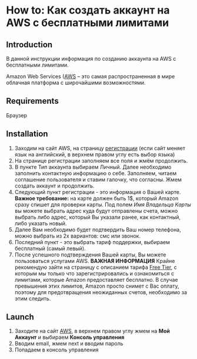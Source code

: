 # How to: Как создать аккаунт на AWS с бесплатными лимитами

## Introduction
В данной инструкции информация по созданию аккаунта на AWS с бесплатными лимитами.

Amazon Web Services ([AWS](https://aws.amazon.com/ru/about-aws/) – это самая распространенная в мире облачная платформа с широчайшими возможностями.

## Requirements
Браузер

## Installation
1. Заходим на сайт AWS, на страницу [регистрации](https://portal.aws.amazon.com/billing/signup#/start) (если сайт меняет язык на английский, в верхнем правом углу есть выбор языка)
2. На странице регистрации заполняем все поля и жмём продолжить.
3. В пункте Тип аккаунта выбираем Личный. Далее необходимо заполнить контактную информацию о себе. Заполняем, читаем соглашение пользователя и ставим галочку, что согласны. Жмем создать аккаунт и продолжить.
4. Следующий пункт регистрации - это информация о Вашей карте. **Важное требование:** на карте должен быть 1$, который Amazon сразу спишет для проверки карты. Под полем _Имя Владельца Карты_ вы можете выбрать адрес куда будут отправлены счета, можно выбрать либо адрес, который Вы указали ранее, как контактный, либо указать новый.
5. Далее Вам необходимо будет подтвердить Ваш номер телефона, можно выбрать из 2х вариантов: смс или звонок.
6. Последний пункт - это выбрать тариф поддержки, выбираем бесплатный (самый левый).
7. После успешного подтверждения Вашей карты, Вы можете пользоваться услугами AWS.
**ВАЖНАЯ ИНФОРМАЦИЯ**
Крайне рекомендую зайти на страницу с описанием тарифа [Free Tier](https://aws.amazon.com/free/), с которым мы только что зарегистрировались и ознакомиться с лимитами, которые Amazon предоставляет бесплатно. В случае превышения этих лимитов, Amazon просто снимет с Вас оплату, поэтому для предотвращения неожиданных счетов, необходимо за этим следить.


## Launch
1. Заходите на сайт [AWS](https://aws.amazon.com/), в верхнем правом углу жмем на **Мой Аккаунт** и выбираем **Консоль управления**
2. Вводим email, жмем next и вводим пароль
3. Попадаем в консоль управления
